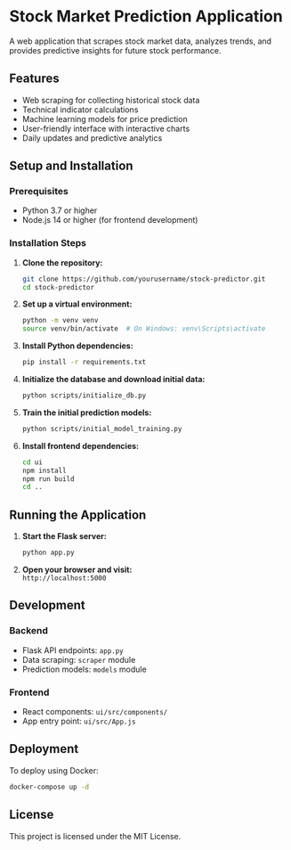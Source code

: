 # Stock Market Prediction Application

A web application that scrapes stock market data, analyzes trends, and provides predictive insights for future stock performance.

## Features

- Web scraping for collecting historical stock data  
- Technical indicator calculations  
- Machine learning models for price prediction  
- User-friendly interface with interactive charts  
- Daily updates and predictive analytics  

## Setup and Installation

### Prerequisites

- Python 3.7 or higher  
- Node.js 14 or higher (for frontend development)  

### Installation Steps

1. **Clone the repository:**

   ```bash
   git clone https://github.com/yourusername/stock-predictor.git
   cd stock-predictor
   ```

2. **Set up a virtual environment:**

   ```bash
   python -m venv venv
   source venv/bin/activate  # On Windows: venv\Scripts\activate
   ```

3. **Install Python dependencies:**

   ```bash
   pip install -r requirements.txt
   ```

4. **Initialize the database and download initial data:**

   ```bash
   python scripts/initialize_db.py
   ```

5. **Train the initial prediction models:**

   ```bash
   python scripts/initial_model_training.py
   ```

6. **Install frontend dependencies:**

   ```bash
   cd ui
   npm install
   npm run build
   cd ..
   ```

## Running the Application

1. **Start the Flask server:**

   ```bash
   python app.py
   ```

2. **Open your browser and visit:**  
   `http://localhost:5000`

## Development

### Backend

- Flask API endpoints: `app.py`  
- Data scraping: `scraper` module  
- Prediction models: `models` module  

### Frontend

- React components: `ui/src/components/`  
- App entry point: `ui/src/App.js`  

## Deployment

To deploy using Docker:

```bash
docker-compose up -d
```

## License

This project is licensed under the MIT License.
